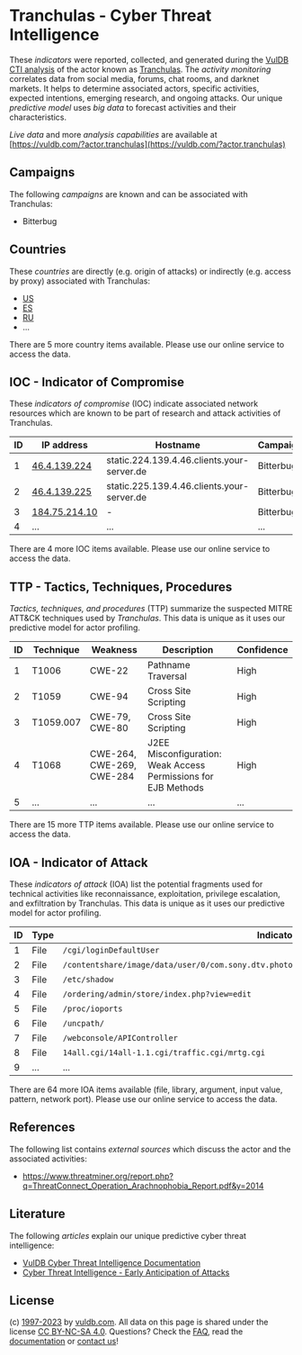 # Tranchulas - Cyber Threat Intelligence

These _indicators_ were reported, collected, and generated during the [VulDB CTI analysis](https://vuldb.com/?kb.cti) of the actor known as [Tranchulas](https://vuldb.com/?actor.tranchulas). The _activity monitoring_ correlates data from social media, forums, chat rooms, and darknet markets. It helps to determine associated actors, specific activities, expected intentions, emerging research, and ongoing attacks. Our unique _predictive model_ uses _big data_ to forecast activities and their characteristics.

_Live data_ and more _analysis capabilities_ are available at [https://vuldb.com/?actor.tranchulas](https://vuldb.com/?actor.tranchulas)

## Campaigns

The following _campaigns_ are known and can be associated with Tranchulas:

* Bitterbug

## Countries

These _countries_ are directly (e.g. origin of attacks) or indirectly (e.g. access by proxy) associated with Tranchulas:

* [US](https://vuldb.com/?country.us)
* [ES](https://vuldb.com/?country.es)
* [RU](https://vuldb.com/?country.ru)
* ...

There are 5 more country items available. Please use our online service to access the data.

## IOC - Indicator of Compromise

These _indicators of compromise_ (IOC) indicate associated network resources which are known to be part of research and attack activities of Tranchulas.

ID | IP address | Hostname | Campaign | Confidence
-- | ---------- | -------- | -------- | ----------
1 | [46.4.139.224](https://vuldb.com/?ip.46.4.139.224) | static.224.139.4.46.clients.your-server.de | Bitterbug | High
2 | [46.4.139.225](https://vuldb.com/?ip.46.4.139.225) | static.225.139.4.46.clients.your-server.de | Bitterbug | High
3 | [184.75.214.10](https://vuldb.com/?ip.184.75.214.10) | - | Bitterbug | High
4 | ... | ... | ... | ...

There are 4 more IOC items available. Please use our online service to access the data.

## TTP - Tactics, Techniques, Procedures

_Tactics, techniques, and procedures_ (TTP) summarize the suspected MITRE ATT&CK techniques used by _Tranchulas_. This data is unique as it uses our predictive model for actor profiling.

ID | Technique | Weakness | Description | Confidence
-- | --------- | -------- | ----------- | ----------
1 | T1006 | CWE-22 | Pathname Traversal | High
2 | T1059 | CWE-94 | Cross Site Scripting | High
3 | T1059.007 | CWE-79, CWE-80 | Cross Site Scripting | High
4 | T1068 | CWE-264, CWE-269, CWE-284 | J2EE Misconfiguration: Weak Access Permissions for EJB Methods | High
5 | ... | ... | ... | ...

There are 15 more TTP items available. Please use our online service to access the data.

## IOA - Indicator of Attack

These _indicators of attack_ (IOA) list the potential fragments used for technical activities like reconnaissance, exploitation, privilege escalation, and exfiltration by Tranchulas. This data is unique as it uses our predictive model for actor profiling.

ID | Type | Indicator | Confidence
-- | ---- | --------- | ----------
1 | File | `/cgi/loginDefaultUser` | High
2 | File | `/contentshare/image/data/user/0/com.sony.dtv.photosharingplus/files/_BRAVPSS.TMP/LJYT0010.JPG` | High
3 | File | `/etc/shadow` | Medium
4 | File | `/ordering/admin/store/index.php?view=edit` | High
5 | File | `/proc/ioports` | High
6 | File | `/uncpath/` | Medium
7 | File | `/webconsole/APIController` | High
8 | File | `14all.cgi/14all-1.1.cgi/traffic.cgi/mrtg.cgi` | High
9 | ... | ... | ...

There are 64 more IOA items available (file, library, argument, input value, pattern, network port). Please use our online service to access the data.

## References

The following list contains _external sources_ which discuss the actor and the associated activities:

* https://www.threatminer.org/report.php?q=ThreatConnect_Operation_Arachnophobia_Report.pdf&y=2014

## Literature

The following _articles_ explain our unique predictive cyber threat intelligence:

* [VulDB Cyber Threat Intelligence Documentation](https://vuldb.com/?kb.cti)
* [Cyber Threat Intelligence - Early Anticipation of Attacks](https://www.scip.ch/en/?labs.20201022)

## License

(c) [1997-2023](https://vuldb.com/?kb.changelog) by [vuldb.com](https://vuldb.com/?kb.about). All data on this page is shared under the license [CC BY-NC-SA 4.0](https://creativecommons.org/licenses/by-nc-sa/4.0/). Questions? Check the [FAQ](https://vuldb.com/?kb.faq), read the [documentation](https://vuldb.com/?kb) or [contact us](https://vuldb.com/?contact)!
